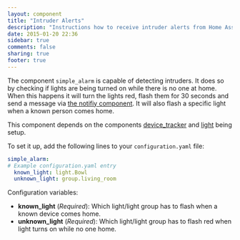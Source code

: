 ```yaml
---
layout: component
title: "Intruder Alerts"
description: "Instructions how to receive intruder alerts from Home Assistant."
date: 2015-01-20 22:36
sidebar: true
comments: false
sharing: true
footer: true
---
```



The component `simple_alarm` is capable of detecting intruders. It does so by checking if lights are being turned on while there is no one at home. When this happens it will turn the lights red, flash them for 30 seconds and send a message via [the notifiy component]({{site_root}}/components/notify.html). It will also flash a specific light when a known person comes home.

This component depends on the components [device_tracker]({{site_root}}/components/device_tracker.html) and [light]({{site_root}}/components/light.html) being setup.

To set it up, add the following lines to your `configuration.yaml` file:

```yaml
simple_alarm:
# Example configuration.yaml entry
  known_light: light.Bowl
  unknown_light: group.living_room
```

Configuration variables:

- **known_light** (*Required*): Which light/light group has to flash when a known device comes home.
- **unknown_light** (*Required*): Which light/light group has to flash red when light turns on while no one home.

